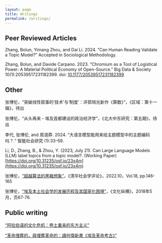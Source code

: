 ```yaml
---
layout: page
title: Writings
permalink: /writings/
---
```


## Peer Reviewed Articles

Zhang, Bolun, Yimang Zhou, and Dai Li. 2024. “Can Human Reading Validate a Topic Model?” Accepted in Sociological Methodology.

Zhang, Bolun, and Davide Carpano. 2023. “Chromium as a Tool of Logistical Power: A Material Political Economy of Open-Source.” Big Data & Society 10(1):20539517231182399. doi: [10.1177/20539517231182399](https://doi.org/10.1177/20539517231182399)

## Other

张博伦，“突破线性叙事的‘技术’与‘制度’：评郭旭光新作《算数》”，《区域：第十一辑》，待出

张博伦，“从头再来 - 埃及首都建设的政治经济学”，《北大中东研究：第五期》，待出

李代, 张博伦, and 周浥莽. 2024. “大语言模型能用来给主题模型中的主题编码吗？.” 智能社会研究 (1):33–59.

Li, D., Zhang, B., & Zhou, Y. (2023, July 21). Can Large Language Models (LLM) label topics from a topic model?. (Working Paper) [https://doi.org/10.31235/osf.io/23x4m](https://doi.org/10.31235/osf.io/23x4m)

张博伦，[“超越算法的黑箱想象”](https://www.jikan.com.cn/aD/a?id=3050071&pN=%25E6%25B8%2585%25E5%258D%258E%25E7%25A4%25BE%25E4%25BC%259A%25E5%25AD%25A6%25E8%25AF%2584%25E8%25AE%25BA%2520%25E7%25AC%25AC%25E5%258D%2581%25E5%2585%25AB%25E8%25BE%2591)，《清华社会学评论》，2022.10，Vol.18, pp.146-165

张博伦，[“埃及本土社会学的发展历程及其国家化困境”](https://www.nssd.cn/html/1/156/159/index.html?lngId=676513696)，《文化纵横》，2018年5月，页67-76.

## Public writing

[“阿拉伯语的文化危机：卷土重来的东方主义”](https://www.thepaper.cn/newsDetail_forward_2133541)

[“革命埋葬的，與埋葬革命的：讀何偉新書《埃及革命考古》”](https://theinitium.com/article/20190706-book-peter-hessler/)